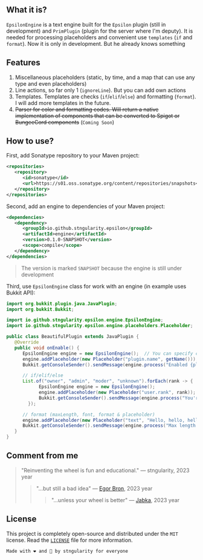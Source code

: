 ## What it is?
`EpsilonEngine` is a text engine built for the `Epsilon` plugin (still in
development) and `PrimPlugin` (plugin for the server where I'm deputy). It
is needed for processing placeholders and convenient use `templates` (`if`
and `format`). Now it is only in development. But he already knows something

## Features
1. Miscellaneous placeholders (static, by time, and a map that can use 
   any type and even placeholders)
2. Line actions, so far only 1 (`ignoreLine`). But you can add own actions
3. Templates. Templates are checks (`if`/`elif`/`else`) and formatting
   (`format`). I will add more templates in the future.
4. ~~Parser for color and formatting codes. Will return a native implementation 
   of components that can be converted to Spigot or BungeeCord components~~
   (`Coming Soon`)

## How to use?
First, add Sonatype repository to your Maven project:
```xml
<repositories>
   <repository>
      <id>sonatype</id>
      <url>https://s01.oss.sonatype.org/content/repositories/snapshots</url>
   </repository>
</repositories>
```

Second, add an engine to dependencies of your Maven project:
```xml
<dependencies>
   <dependency>
      <groupId>io.github.stngularity.epsilon</groupId>
      <artifactId>engine</artifactId>
      <version>0.1.0-SNAPSHOT</version>
      <scope>compile</scope>
   </dependency>
</dependencies>
```
> The version is marked `SNAPSHOT` because the engine is still under development

Third, use `EpsilonEngine` class for work with an engine (in example uses Bukkit API):

```java
import org.bukkit.plugin.java.JavaPlugin;
import org.bukkit.Bukkit;

import io.github.stngularity.epsilon.engine.EpsilonEngine;
import io.github.stngularity.epsilon.engine.placeholders.Placeholder;

public class BeautifulPlugin extends JavaPlugin {
   @Override
   public void onEnable() {
      EpsilonEngine engine = new EpsilonEngine();  // You can specify custom patterns for any parts of engine in arguments
      engine.addPlaceholder(new Placeholder("plugin.name", getName()));
      Bukkit.getConsoleSender().sendMessage(engine.process("Enabled {plugin.name}!"));

      // if/elif/else
      List.of("owner", "admin", "moder", "unknown").forEach(rank -> {
            EpsilonEngine engine = new EpsilonEngine();
            engine.addPlaceholder(new Placeholder("user.rank", rank));
            Bukkit.getConsoleSender().sendMessage(engine.process("You're $if[user.rank == 'owner']$owner$elif[user.rank == 'admin']$admin$elif[user.rank == 'moder']$moder$else$user$endif$!"));
        });

      // format (maxLength, font, format & placeholder)
      engine.addPlaceholder(new Placeholder("text", "Hello, hello, hello, hello, hello, hello, hello"));
      Bukkit.getConsoleSender().sendMessage(engine.process("Max length (14) & format & placeholder:\n$format[maxLength=14,font=smallcaps,format=''  {original}  '']${text}$endFormat$"));
   }
}
```

## Comment from me
> "Reinventing the wheel is fun and educational."
> — stngularity, 2023 year
> > "...but still a bad idea"
> > — [Egor Bron](https://github.com/EgorBron), 2023 year
> > > "...unless your wheel is better"
> > > — [Jabka](https://github.com/Jabka-M), 2023 year

## License
This project is completely open-source and distributed under the `MIT`
license. Read the [`LICENSE`](LICENSE) file for more information.

```
Made with ❤ and 🍵 by stngularity for everyone
```
